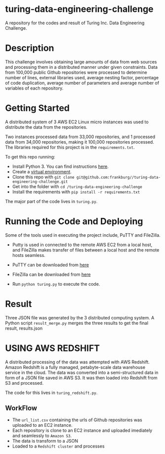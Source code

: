 # turing-data-engineering-challenge
A repository for the codes and result of Turing Inc. Data Engineering Challenge. 

# Description
This challenge involves obtaining large amounts of data from web sources and processing them in a distributed manner under given constraints. Data from 100,000 public Github repositories were processed to determine number of lines, external libraries used, average nesting factor, percentage of code duplication, average number of parameters and average number of variables of each repository.

# Getting Started
A distributed system of 3 AWS EC2 Linux micro instances was used to distribute the data from the repositories. 

Two instances processed data from 33,000 repositories, and 1 processed data from 34,000 repositories, making it 100,000 repositories processed.
The libraries required for this project is in the `requirements.txt`. 

To get this repo running:

* Install Python 3.  You can find instructions [here](https://wiki.python.org/moin/BeginnersGuide/Download).
* Create a [virtual environment](https://docs.python.org/3/library/venv.html).
* Clone this repo with `git clone git@github.com:frankburg//turing-data-engineering-challenge.git`
* Get into the folder with `cd /turing-data-engineering-challenge`
* Install the requirements with `pip install -r requirements.txt`



The major part of the code lives in `turing.py`.


# Running the Code and Deploying
Some of the tools used in executing the project include, PuTTY and  FileZilla. 
* Putty is used in connected to the remote AWS EC2 from a local host, and FileZilla makes transfer of files between a local host and the remote hosts seamless. 
* PuTTY can be downloaded from [here](https://www.putty.org/) 
* FileZilla can be downloaded from [here](https://filezilla-project.org/download.php) 


* Run `python turing.py` to execute the code. 


 # Result
Three JSON file was generated by the 3 distributed computing system. A Python script `result_merge.py` merges the three results to get the final result, results.json 

# USING AWS REDSHIFT

A distributed processing of the data was attempted with AWS Redshift. Amazon Redshift is a fully managed, petabyte-scale data warehouse service in the cloud.  The data was converted into a semi-structured data in form of a JSON file saved in AWS S3. It was then loaded into Redshift from S3 and processed.


The code for this lives in `turing_redshift.py`.

## WorkFlow
* The `url_list.csv` containing the urls of Github repositories was uploaded to an EC2 instance.
* Each repository is clone to an EC2 instance and uploaded imediately and seamlessly to `Amazon S3`. 
* The data is transform to a JSON
* Loaded to a `Redshift cluster` and processes

